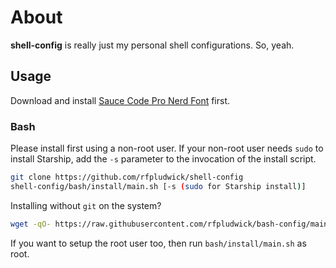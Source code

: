 # About

**shell-config** is really just my personal shell configurations. So, yeah.

## Usage

Download and install [Sauce Code Pro Nerd Font](https://www.nerdfonts.com/font-downloads) first.

### Bash

Please install first using a non-root user. If your non-root user needs `sudo` to install Starship, add the `-s` parameter to the invocation of the install script.

```bash
git clone https://github.com/rfpludwick/shell-config
shell-config/bash/install/main.sh [-s (sudo for Starship install)]
```

Installing without `git` on the system?

```bash
wget -qO- https://raw.githubusercontent.com/rfpludwick/bash-config/main/bash/install/no-git.sh | bash -s [-- -s (sudo for Starship install)]
```

If you want to setup the root user too, then run `bash/install/main.sh` as root.
